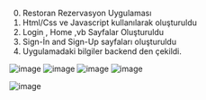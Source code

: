 0. Restoran Rezervasyon Uygulaması
1. Html/Css ve Javascript kullanılarak oluşturuldu
2. Login , Home ,vb Sayfalar Oluşturuldu
3. Sign-İn and Sign-Up sayfaları oluşturuldu
4. Uygulamadaki bilgiler backend den çekildi.

![image](https://github.com/Dogukandinler/OrtayaKarisik-frontend/assets/82346619/4e11b247-5f1f-4b43-8b6e-0fcbd9531a92)
![image](https://github.com/Dogukandinler/OrtayaKarisik-frontend/assets/82346619/c684e3d9-a455-4240-95d5-e322d0c4ba88)
![image](https://github.com/Dogukandinler/OrtayaKarisik-frontend/assets/82346619/eeea36e8-a0cf-4908-92f3-2420a711f773)
![image](https://github.com/Dogukandinler/OrtayaKarisik-frontend/assets/82346619/fa647f4c-f751-4716-b37d-dd53e86c8ce8)

![image](https://github.com/Dogukandinler/OrtayaKarisik-frontend/assets/82346619/9d63ac14-e216-49a1-b6d7-809377f2500d)


